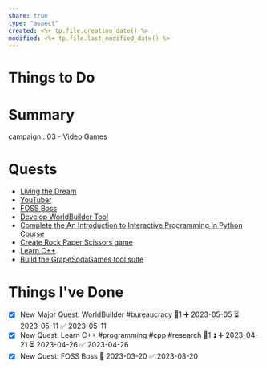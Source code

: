 ```yaml
---
share: true
type: "aspect"
created: <%+ tp.file.creation_date() %> 
modified: <%+ tp.file.last_modified_date() %>
---
```

 
# Things to Do


# Summary
campaign:: [03 - Video Games](./03%20-%20Video%20Games.md)
# Quests
- [Living the Dream](./Living%20the%20Dream.md)
- [YouTuber](./YouTuber.md)
- [FOSS Boss](./FOSS%20Boss.md)
- [Develop WorldBuilder Tool](./Develop%20WorldBuilder%20Tool.md)
- [Complete the An Introduction to Interactive Programming In Python Course](./Complete%20the%20An%20Introduction%20to%20Interactive%20Programming%20In%20Python%20Course.md)
- [Create Rock Paper Scissors game](./Create%20Rock%20Paper%20Scissors%20game.md)
- [Learn C++](./Learn%20C++.md)
- [Build the GrapeSodaGames tool suite](./Build%20the%20GrapeSodaGames%20tool%20suite.md)

# Things I've Done
- [x] New Major Quest: WorldBuilder #bureaucracy 🥄1 ➕ 2023-05-05 ⏳ 2023-05-11 ✅ 2023-05-11
- [x] New Quest: Learn C++ #programming #cpp #research  🥄1 ⏫ ➕ 2023-04-21 ⏳ 2023-04-26 ✅ 2023-04-26
- [x] New Quest: FOSS Boss 🛫 2023-03-20 ✅ 2023-03-20
